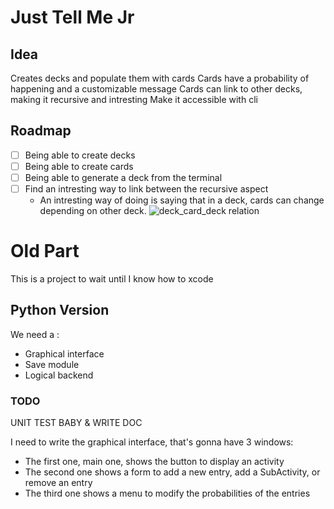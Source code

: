 # Just Tell Me Jr

## Idea

Creates decks and populate them with cards
Cards have a probability of happening and a customizable message
Cards can link to other decks, making it recursive and intresting
Make it accessible with cli

## Roadmap

- [ ] Being able to create decks
- [ ] Being able to create cards
- [ ] Being able to generate a deck from the terminal
- [ ] Find an intresting way to link between the recursive aspect
  - An intresting way of doing is saying that in a deck, cards can change depending on other deck.
  ![deck_card_deck relation](deck%20and%20card%20relation.jpg)

# Old Part

This is a project to wait until I know how to xcode

## Python Version

We need a :

- Graphical interface
- Save module
- Logical backend

### TODO

UNIT TEST BABY & WRITE DOC

I need to write the graphical interface, that's gonna have 3 windows:

- The first one, main one, shows the button to display an activity
- The second one shows a form to add a new entry, add a SubActivity, or remove an entry
- The third one shows a menu to modify the probabilities of the entries
